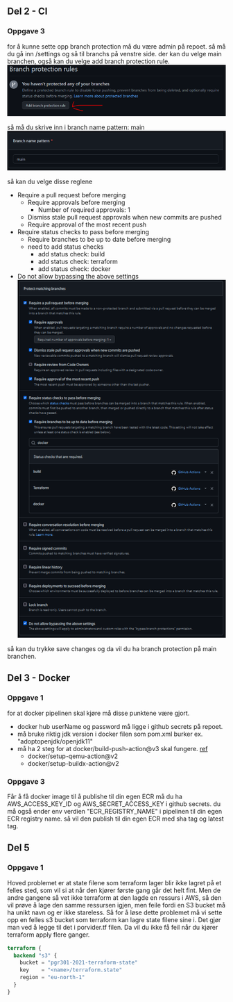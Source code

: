 

## Del 2 - CI

### Oppgave 3
for å kunne sette opp branch protection må du være admin på repoet.
så må du gå inn /settings og så til branchs på venstre side. 
der kan du velge main branchen, også kan du velge add branch protection rule.
![oppgave2.3.1.png](img/oppgave2.3.1.png)

så må du skrive inn i branch name pattern: main
![img.png](img/oppgave2.3.2.png)

så kan du velge disse reglene
- Require a pull request before merging
  - Require approvals before merging
    - Number of required approvals: 1
  - Dismiss stale pull request approvals when new commits are pushed
  - Require approval of the most recent push
- Require status checks to pass before merging
  - Require branches to be up to date before merging
  - need to add status checks
    - add status check: build
    - add status check: terraform
    - add status check: docker
- Do not allow bypassing the above settings
![img_2.png](img/oppgave2.3.3.png)

så kan du trykke save changes og da vil du ha branch protection på main branchen.


## Del 3 - Docker
### Oppgave 1
for at docker pipelinen skal kjøre må disse punktene være gjort.
- docker hub userName og password må ligge i github secrets på repoet.
- må bruke riktig jdk version i docker filen som pom.xml burker ex. "adoptopenjdk/openjdk11"
- må ha 2 steg for at docker/build-push-action@v3 skal fungere. [ref](https://github.com/docker/build-push-action#path-context)
  - docker/setup-qemu-action@v2 
  - docker/setup-buildx-action@v2

### Oppgave 3
Får å få docker image til å publishe til din egen ECR må du ha AWS_ACCESS_KEY_ID og AWS_SECRET_ACCESS_KEY i github secrets.
du må også ender env verdien "ECR_REGISTRY_NAME" i pipelinen til din egen ECR registry name.
så vil den publish til din egen ECR med sha tag og latest tag.


## Del 5
### Oppgave 1
Hoved problemet er at state filene som terraform lager blir ikke lagret på et felles sted, 
som vil si at når den kjører første gang går det helt fint.
Men de andre gangene så vet ikke terraform at den lagde en ressurs i AWS,
så den vil prøve å lage den samme ressursen igjen, men feile fordi en S3 bucket må ha unikt navn og er ikke stareless.
Så for å løse dette problemet må vi sette opp en felles s3 bucket som terraform kan lagre state filene sine i.
Det gjør man ved å legge til det i porvider.tf filen.
Da vil du ikke få feil når du kjører terraform apply flere ganger.
```terraform
terraform {
  backend "s3" {
    bucket = "pgr301-2021-terraform-state"
    key    = "<name>/terraform.state"
    region = "eu-north-1"
  }
}
```